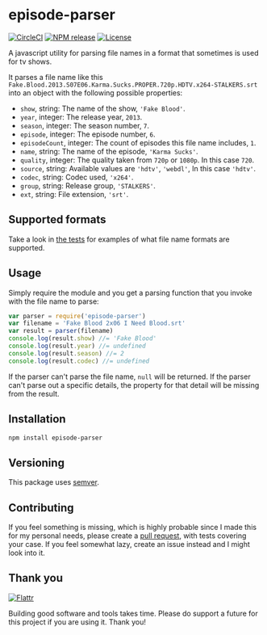 # episode-parser

[![CircleCI](https://img.shields.io/circleci/project/tregusti/episode-parser/master.svg)][circleci]
[![NPM release](https://img.shields.io/npm/v/episode-parser.svg)][npm-module]
[![License](https://img.shields.io/npm/l/episode-parser.svg)][license]

  [circleci]: https://circleci.com/gh/tregusti/episode-parser
  [npm-module]: https://www.npmjs.com/package/episode-parser
  [license]: http://tregusti.mit-license.org/

A javascript utility for parsing file names in a format that sometimes is used
for tv shows.

It parses a file name like this `Fake.Blood.2013.S07E06.Karma.Sucks.PROPER.720p.HDTV.x264-STALKERS.srt`
into an object with the following possible properties:

  - `show`, string: The name of the show, `'Fake Blood'`.
  - `year`, integer: The release year, `2013`.
  - `season`, integer: The season number, `7`.
  - `episode`, integer: The episode number, `6`.
  - `episodeCount`, integer: The count of episodes this file name includes, `1`.
  - `name`, string: The name of the episode, `'Karma Sucks'`.
  - `quality`, integer: The quality taken from `720p` or `1080p`. In this case `720`.
  - `source`, string: Available values are `'hdtv'`, `'webdl'`, In this case `'hdtv'`.
  - `codec`, string: Codec used, `'x264'`.
  - `group`, string: Release group, `'STALKERS'`.
  - `ext`, string: File extension, `'srt'`.

## Supported formats

Take a look in [the tests][examples] for examples of what file name formats are
supported.

  [examples]: https://github.com/tregusti/episode-parser/blob/master/test/parser.test.js

## Usage

Simply require the module and you get a parsing function that you invoke with
the file name to parse:

```js
var parser = require('episode-parser')
var filename = 'Fake Blood 2x06 I Need Blood.srt'
var result = parser(filename)
console.log(result.show) //= 'Fake Blood'
console.log(result.year) //= undefined
console.log(result.season) //= 2
console.log(result.codec) //= undefined
```

If the parser can't parse the file name, `null` will be returned. If the parser
can't parse out a specific details, the property for that detail will be missing
from the result.

## Installation

```sh
npm install episode-parser
```

## Versioning

This package uses [semver](http://semver.org/spec/v2.0.0.html).

## Contributing

If you feel something is missing, which is highly probable since I made this for
my personal needs, please create a [pull request][pr-help], with tests covering
your case. If you feel somewhat lazy, create an issue instead and I might look
into it.

  [pr-help]: https://help.github.com/articles/using-pull-requests/

## Thank you

[![Flattr](http://img.shields.io/badge/flattr-donate-brightgreen.svg)](https://flattr.com/profile/tregusti)

Building good software and tools takes time. Please do support a future for this project if you are
using it. Thank you!
